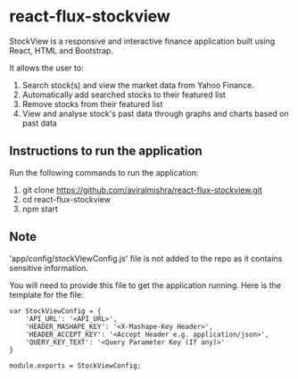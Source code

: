 # react-flux-stockview
StockView is a responsive and interactive finance application built using React, HTML and Bootstrap.

It allows the user to:

1. Search stock(s) and view the market data from Yahoo Finance.
2. Automatically add searched stocks to their featured list
3. Remove stocks from their featured list
4. View and analyse stock's past data through graphs and charts based on past data


## Instructions to run the application
Run the following commands to run the application:

1. git clone https://github.com/aviralmishra/react-flux-stockview.git
2. cd react-flux-stockview
3. npm start

## Note

'app/config/stockViewConfig.js' file is not added to the repo as it contains sensitive information.

You will need to provide this file to get the application running. Here is the template for the file:

```
var StockViewConfig = {
	'API_URL': '<API_URL>',
	'HEADER_MASHAPE_KEY': '<X-Mashape-Key Header>',
	'HEADER_ACCEPT_KEY': '<Accept Header e.g. application/json>',
	'QUERY_KEY_TEXT': '<Query Parameter Key (If any)>'
}

module.exports = StockViewConfig;
```



